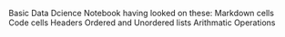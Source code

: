 Basic Data Dcience Notebook having looked on these:
Markdown cells
Code cells
Headers
Ordered and Unordered lists
Arithmatic Operations
